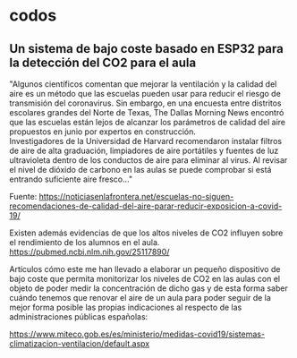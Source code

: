 # codos

## Un sistema de bajo coste basado en ESP32 para la detección del CO2 para el aula

"Algunos científicos comentan que mejorar la ventilación y la calidad del aire es un método que las escuelas pueden usar para reducir el riesgo de transmisión del coronavirus.
Sin embargo, en una encuesta entre distritos escolares grandes del Norte de Texas, The Dallas Morning News encontró que las escuelas están lejos de alcanzar los parámetros de calidad del aire propuestos en junio por expertos en construcción.  
Investigadores de la Universidad de Harvard recomendaron instalar filtros de aire de alta graduación, limpiadores de aire portátiles y fuentes de luz ultravioleta dentro de los conductos de aire para eliminar al virus.
Al revisar el nivel de dióxido de carbono en las aulas se puede comprobar si está entrando suficiente aire fresco..."

Fuente: https://noticiasenlafrontera.net/escuelas-no-siguen-recomendaciones-de-calidad-del-aire-parar-reducir-exposicion-a-covid-19/


Existen además evidencias de que los altos niveles de CO2 influyen sobre el rendimiento de los alumnos en el aula.
https://pubmed.ncbi.nlm.nih.gov/25117890/


Artículos cómo este me han llevado a elaborar un pequeño dispositivo de bajo coste que permita monitorizar los niveles de CO2 en las aulas con el objeto de poder medir la concentración de dicho gas y de esta forma saber cuándo tenemos que renovar el aire de un aula para poder seguir de la mejor forma posible las propias indicaciones al respecto de las administraciones públicas españolas:

https://www.miteco.gob.es/es/ministerio/medidas-covid19/sistemas-climatizacion-ventilacion/default.aspx


